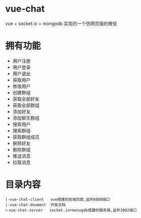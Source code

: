 # vue-chat
vue + socket.io + mongodb 实现的一个仿网页版的微信

# 拥有功能
 - 用户注册
 - 用户登录
 - 用户退出
 - 获取用户
 - 修改用户
 - 创建群组
 - 获取全部好友
 - 获取全部群组
 - 添加好友
 - 添加聊天群组
 - 搜索用户
 - 搜索群组
 - 获取群组成员
 - 删除好友
 - 删除群组
 - 推送消息
 - 拉取消息

# 目录内容
```
|-vue-chat-client   vue搭建的前端页面,监听8080端口
|-vue-chat-doument  开发文档
ㄴvue-chat-server   socket.io+monogdb搭建的服务端,监听3002端口
```